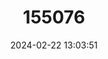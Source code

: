 ---
title: "155076"
category: "Halichoeres notospilus"
draft: false
date: 2024-02-22 13:03:51
languages:
  English: ["Banded Wrasse"]
  Spanish; Castilian: ["Senorita de Cintas", "Senorita Listada", "Vieja"]
---